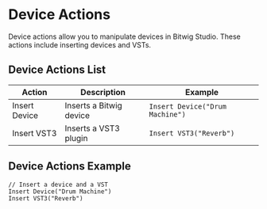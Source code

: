 # Device Actions

Device actions allow you to manipulate devices in Bitwig Studio. These actions include inserting devices and VSTs.

## Device Actions List

| Action        | Description             | Example                         |
| ------------- | ----------------------- | ------------------------------- |
| Insert Device | Inserts a Bitwig device | `Insert Device("Drum Machine")` |
| Insert VST3   | Inserts a VST3 plugin   | `Insert VST3("Reverb")`         |

## Device Actions Example

```plaintext
// Insert a device and a VST
Insert Device("Drum Machine")
Insert VST3("Reverb")
```